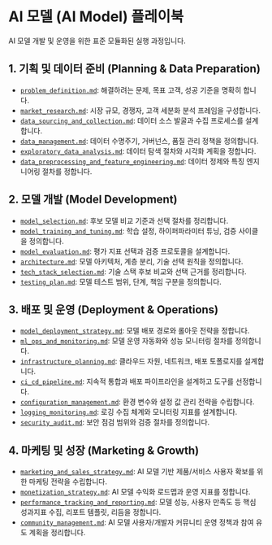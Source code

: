 # AI 모델 (AI Model) 플레이북

AI 모델 개발 및 운영을 위한 표준 모듈화된 실행 과정입니다.

## 1. 기획 및 데이터 준비 (Planning & Data Preparation)

* [`problem_definition.md`](../modules/problem_definition.md): 해결하려는 문제, 목표 고객, 성공 기준을 명확히 합니다.
* [`market_research.md`](../modules/market_research.md): 시장 규모, 경쟁자, 고객 세분화 분석 프레임을 구성합니다.
* [`data_sourcing_and_collection.md`](../modules/data_sourcing_and_collection.md): 데이터 소스 발굴과 수집 프로세스를 설계합니다.
* [`data_management.md`](../modules/data_management.md): 데이터 수명주기, 거버넌스, 품질 관리 정책을 정의합니다.
* [`exploratory_data_analysis.md`](../modules/exploratory_data_analysis.md): 데이터 탐색 절차와 시각화 계획을 정합니다.
* [`data_preprocessing_and_feature_engineering.md`](../modules/data_preprocessing_and_feature_engineering.md): 데이터 정제와 특징 엔지니어링 절차를 정합니다.

## 2. 모델 개발 (Model Development)

* [`model_selection.md`](../modules/model_selection.md): 후보 모델 비교 기준과 선택 절차를 정리합니다.
* [`model_training_and_tuning.md`](../modules/model_training_and_tuning.md): 학습 설정, 하이퍼파라미터 튜닝, 검증 사이클을 정의합니다.
* [`model_evaluation.md`](../modules/model_evaluation.md): 평가 지표 선택과 검증 프로토콜을 설계합니다.
* [`architecture.md`](../modules/architecture.md): 모델 아키텍처, 계층 분리, 기술 선택 원칙을 정의합니다.
* [`tech_stack_selection.md`](../modules/tech_stack_selection.md): 기술 스택 후보 비교와 선택 근거를 정리합니다.
* [`testing_plan.md`](../modules/testing_plan.md): 모델 테스트 범위, 단계, 책임 구분을 정의합니다.

## 3. 배포 및 운영 (Deployment & Operations)

* [`model_deployment_strategy.md`](../modules/model_deployment_strategy.md): 모델 배포 경로와 롤아웃 전략을 정합니다.
* [`ml_ops_and_monitoring.md`](../modules/ml_ops_and_monitoring.md): 모델 운영 자동화와 성능 모니터링 절차를 정의합니다.
* [`infrastructure_planning.md`](../modules/infrastructure_planning.md): 클라우드 자원, 네트워크, 배포 토폴로지를 설계합니다.
* [`ci_cd_pipeline.md`](../modules/ci_cd_pipeline.md): 지속적 통합과 배포 파이프라인을 설계하고 도구를 선정합니다.
* [`configuration_management.md`](../modules/configuration_management.md): 환경 변수와 설정 값 관리 전략을 수립합니다.
* [`logging_monitoring.md`](../modules/logging_monitoring.md): 로깅 수집 체계와 모니터링 지표를 설계합니다.
* [`security_audit.md`](../modules/security_audit.md): 보안 점검 범위와 검증 절차를 정의합니다.

## 4. 마케팅 및 성장 (Marketing & Growth)

* [`marketing_and_sales_strategy.md`](../modules/marketing_and_sales_strategy.md): AI 모델 기반 제품/서비스 사용자 확보를 위한 마케팅 전략을 수립합니다.
* [`monetization_strategy.md`](../modules/monetization_strategy.md): AI 모델 수익화 로드맵과 운영 지표를 정합니다.
* [`performance_tracking_and_reporting.md`](../modules/performance_tracking_and_reporting.md): 모델 성능, 사용자 만족도 등 핵심 성과지표 수집, 리포트 템플릿, 리듬을 정합니다.
* [`community_management.md`](../modules/community_management.md): AI 모델 사용자/개발자 커뮤니티 운영 정책과 참여 유도 계획을 정리합니다.
